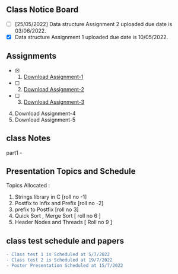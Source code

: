 ## Class Notice Board
- [ ] [25/05/2022] Data structure Assignment 2 uploaded due date is 03/06/2022.
- [x] Data structure Assignment 1 uploaded due date is 10/05/2022.

## Assignments

- [x] 1.  [Download Assignment-1](https://docs.google.com/document/d/1dcGu4SJntrkmqcHdHaVcniPpmZcdUtI8VA5ltbvdjNE/edit?usp=sharing)
- [ ] 2.  [Download Assignment-2](https://docs.google.com/document/d/1IPqxb_yidafNBUcPZc7nfcLOwq6GuUYkyFHpFWyZXU4/edit?usp=sharing)
- [ ] 3.  [Download Assignment-3](https://docs.google.com/document/d/1CKYv8DHvMreY3LGyD3-GE01j0-NJBIMPNQMod8zNyuY/edit?usp=sharing)
4.  Download Assignment-4
5.  Download Assignment-5



## class Notes

part1 -



## Presentation Topics and Schedule

Topics Allocated :
1. Strings library in C  [roll no -1]
2. Postfix to Infix and Prefix  [roll no -2]
3. prefix to Postfix  [roll no 3]
4. Quick Sort , Merge Sort [ roll no 6 ]
5. Header Nodes and Threads  [ Roll no 9 ]



## class test schedule and papers

```diff
- Class test 1 is Scheduled at 5/7/2022
- Class test 2 is Scheduled at 19/7/2022
- Poster Presentation Scheduled at 15/7/2022 


```
